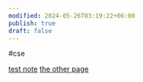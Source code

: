 ```yaml
---
modified: 2024-05-26T03:19:22+06:00
publish: true
draft: false
---
```

#cse 

[test note](test%20note.md) [the other page](the%20other%20page.md) 